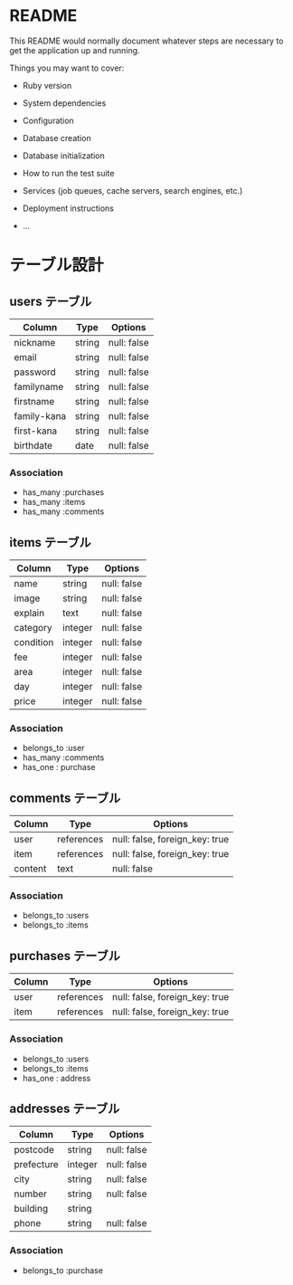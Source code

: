 # README

This README would normally document whatever steps are necessary to get the
application up and running.

Things you may want to cover:

* Ruby version

* System dependencies

* Configuration

* Database creation

* Database initialization

* How to run the test suite

* Services (job queues, cache servers, search engines, etc.)

* Deployment instructions

* ...
# テーブル設計

## users テーブル

| Column    | Type   | Options     |
| --------  | ------ | ----------- |
| nickname  | string | null: false |
| email     | string | null: false |
| password  | string | null: false |
|familyname | string | null: false |
|firstname  | string | null: false |
|family-kana| string | null: false |
|first-kana | string | null: false |
|birthdate  | date   | null: false |

### Association

- has_many :purchases
- has_many :items
- has_many :comments



## items テーブル

| Column  | Type   | Options     |
| ------  | ------ | ----------- |
| name    | string | null: false |
| image   | string | null: false |
| explain | text   | null: false |
|category | integer| null: false |
|condition| integer| null: false |
|   fee   | integer| null: false |
|   area  | integer| null: false |
|   day   | integer| null: false |
| price   | integer| null: false |

### Association

- belongs_to :user
- has_many :comments
- has_one : purchase

## comments テーブル

| Column | Type       | Options                        |
| ------ | ---------- | ------------------------------ |
| user   | references | null: false, foreign_key: true |
| item   | references | null: false, foreign_key: true |
| content| text       | null: false                    |

### Association

- belongs_to :users
- belongs_to :items

## purchases テーブル

| Column  | Type       | Options                        |
| ------- | ---------- | ------------------------------ |
| user    | references | null: false, foreign_key: true |
| item    | references | null: false, foreign_key: true |

### Association

- belongs_to :users
- belongs_to :items
- has_one : address

## addresses テーブル

| Column     | Type       | Options                        |
| -------    | ---------- | ------------------------------ |
| postcode   | string     | null: false                    |
| prefecture | integer    | null: false                    |
| city       | string     | null: false                    |
| number     | string     | null: false                    |
| building   | string     |                                |
| phone      | string     | null: false                    |

### Association

- belongs_to :purchase